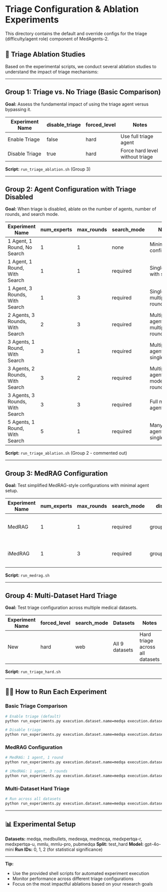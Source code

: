 # Triage Configuration & Ablation Experiments

This directory contains the default and override configs for the triage (difficulty/agent role) component of MedAgents-2.

## 🔬 Triage Ablation Studies

Based on the experimental scripts, we conduct several ablation studies to understand the impact of triage mechanisms:

---

## **Group 1: Triage vs. No Triage (Basic Comparison)**
**Goal:** Assess the fundamental impact of using the triage agent versus bypassing it.

| Experiment Name   | disable_triage | forced_level | Notes                        |
|------------------|----------------|--------------|------------------------------|
| Enable Triage    | false          | hard         | Use full triage agent        |
| Disable Triage   | true           | hard         | Force hard level without triage |

**Script:** `run_triage_ablation.sh` (Group 3)

---

## **Group 2: Agent Configuration with Triage Disabled**
**Goal:** When triage is disabled, ablate on the number of agents, number of rounds, and search mode.

| Experiment Name              | num_experts | max_rounds | search_mode | Notes                        |
|-----------------------------|-------------|------------|-------------|------------------------------|
| 1 Agent, 1 Round, No Search | 1           | 1          | none        | Minimal configuration        |
| 1 Agent, 1 Round, With Search | 1        | 1          | required    | Single agent with search     |
| 1 Agent, 3 Rounds, With Search | 1        | 3          | required    | Single agent, multiple rounds |
| 2 Agents, 3 Rounds, With Search | 2        | 3          | required    | Multiple agents, multiple rounds |
| 3 Agents, 1 Round, With Search | 3        | 1          | required    | Multiple agents, single round |
| 3 Agents, 2 Rounds, With Search | 3        | 2          | required    | Multiple agents, moderate rounds |
| 3 Agents, 3 Rounds, With Search | 3        | 3          | required    | Full multi-agent setup       |
| 5 Agents, 1 Round, With Search | 5        | 1          | required    | Many agents, single round    |

**Script:** `run_triage_ablation.sh` (Group 2 - commented out)

---

## **Group 3: MedRAG Configuration**
**Goal:** Test simplified MedRAG-style configurations with minimal agent setup.

| Experiment Name | num_experts | max_rounds | search_mode | discussion_mode | Notes                        |
|----------------|-------------|------------|-------------|-----------------|------------------------------|
| MedRAG         | 1           | 1          | required    | group_chat_voting_only | Single agent, single round |
| iMedRAG        | 1           | 3          | required    | group_chat_voting_only | Single agent, multiple rounds |

**Script:** `run_medrag.sh`

---

## **Group 4: Multi-Dataset Hard Triage**
**Goal:** Test triage configuration across multiple medical datasets.

| Experiment Name | forced_level | search_mode | Datasets | Notes                        |
|----------------|--------------|-------------|----------|------------------------------|
| New            | hard         | web         | All 9 datasets | Hard triage across all datasets |

**Script:** `run_triage_hard.sh`

---

## 🏃‍♂️ How to Run Each Experiment

### Basic Triage Comparison
```bash
# Enable triage (default)
python run_experiments.py execution.dataset.name=medqa execution.dataset.split=test_hard execution.model.name=gpt-4o-mini execution.experiments.run_id=0 execution.experiment_name=triage_configuration/enable_triage triage.forced_level=hard search.search_mode=web

# Disable triage
python run_experiments.py execution.dataset.name=medqa execution.dataset.split=test_hard execution.model.name=gpt-4o-mini execution.experiments.run_id=0 execution.experiment_name=triage_configuration/disable_triage triage.disable_triage=true triage.forced_level=hard search.search_mode=web
```

### MedRAG Configuration
```bash
# MedRAG: 1 agent, 1 round
python run_experiments.py execution.dataset.name=medqa execution.dataset.split=test_hard execution.model.name=gpt-4o-mini execution.experiments.run_id=0 execution.experiment_name=medrag/medrag triage.disable_triage=true triage.forced_level=easy triage.easy.num_experts=1 triage.easy.max_rounds=1 triage.easy.search_mode=required search.rewrite=false search.review=false search.search_mode=vector orchestrate.discussion_mode=group_chat_voting_only

# iMedRAG: 1 agent, 3 rounds
python run_experiments.py execution.dataset.name=medqa execution.dataset.split=test_hard execution.model.name=gpt-4o-mini execution.experiments.run_id=0 execution.experiment_name=medrag/imedrag triage.disable_triage=true triage.forced_level=easy triage.easy.num_experts=1 triage.easy.max_rounds=3 triage.easy.search_mode=required search.rewrite=false search.review=false search.search_mode=vector orchestrate.discussion_mode=group_chat_voting_only
```

### Multi-Dataset Hard Triage
```bash
# Run across all datasets
python run_experiments.py execution.dataset.name=medqa execution.dataset.split=test_hard execution.model.name=gpt-4o-mini execution.experiments.run_id=0 execution.experiment_name=ebagents/new triage.forced_level=hard search.search_mode=web
```

---

## 📊 Experimental Setup

**Datasets:** medqa, medbullets, medexqa, medmcqa, medxpertqa-r, medxpertqa-u, mmlu, mmlu-pro, pubmedqa
**Split:** test_hard
**Model:** gpt-4o-mini
**Run IDs:** 0, 1, 2 (for statistical significance)

---

**Tip:**
- Use the provided shell scripts for automated experiment execution
- Monitor performance across different triage configurations
- Focus on the most impactful ablations based on your research goals 